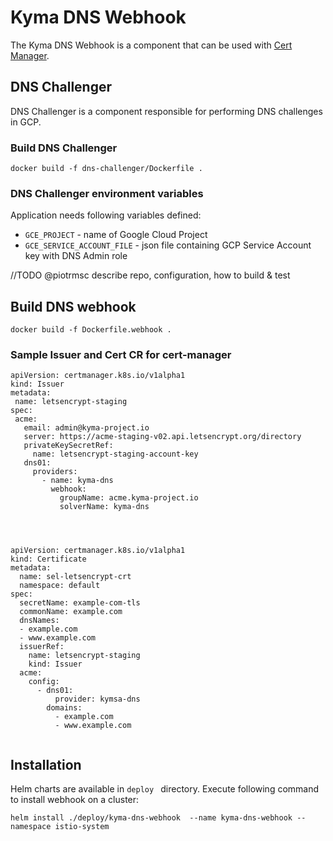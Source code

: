 # Kyma DNS Webhook

The Kyma DNS Webhook is a component that can be used with [Cert Manager](https://cert-manager.netlify.com/).

## DNS Challenger

DNS Challenger is a component responsible for performing DNS challenges in GCP.

### Build DNS Challenger

`docker build -f dns-challenger/Dockerfile .`

### DNS Challenger environment variables

Application needs following variables defined:
- `GCE_PROJECT` - name of Google Cloud Project
- `GCE_SERVICE_ACCOUNT_FILE` - json file containing GCP Service Account key with DNS Admin role

//TODO @piotrmsc describe repo, configuration, how to build & test
## Build DNS webhook

 `docker build -f Dockerfile.webhook . `
 
### Sample Issuer and Cert CR for cert-manager
 
 ```
apiVersion: certmanager.k8s.io/v1alpha1
kind: Issuer
metadata:
  name: letsencrypt-staging
spec:
  acme:
    email: admin@kyma-project.io
    server: https://acme-staging-v02.api.letsencrypt.org/directory
    privateKeySecretRef:
      name: letsencrypt-staging-account-key
    dns01:
      providers:
        - name: kyma-dns
          webhook:
            groupName: acme.kyma-project.io
            solverName: kyma-dns
            

                           
```                

```
apiVersion: certmanager.k8s.io/v1alpha1
kind: Certificate
metadata:
  name: sel-letsencrypt-crt
  namespace: default
spec:
  secretName: example-com-tls
  commonName: example.com
  dnsNames:
  - example.com
  - www.example.com
  issuerRef:
    name: letsencrypt-staging
    kind: Issuer
  acme:
    config:
      - dns01:
          provider: kymsa-dns
        domains:
          - example.com
          - www.example.com
          
```

## Installation

Helm charts are available in `deploy ` directory. Execute following command to install webhook on a cluster:

``` helm install ./deploy/kyma-dns-webhook  --name kyma-dns-webhook --namespace istio-system  ```
